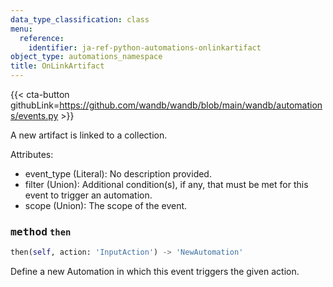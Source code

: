 ```yaml
---
data_type_classification: class
menu:
  reference:
    identifier: ja-ref-python-automations-onlinkartifact
object_type: automations_namespace
title: OnLinkArtifact
---
```


{{< cta-button githubLink=https://github.com/wandb/wandb/blob/main/wandb/automations/events.py >}}



A new artifact is linked to a collection.

Attributes:
- event_type (Literal): No description provided.
- filter (Union): Additional condition(s), if any, that must be met for this event to trigger an automation.
- scope (Union): The scope of the event.

### <kbd>method</kbd> `then`
```python
then(self, action: 'InputAction') -> 'NewAutomation'
```
Define a new Automation in which this event triggers the given action.